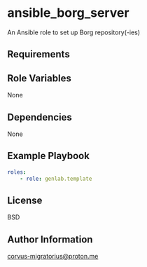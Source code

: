 ansible_borg_server
=========

An Ansible role to set up Borg repository(-ies) 

Requirements
------------

Role Variables
--------------

None

Dependencies
------------

None

Example Playbook
----------------

```yaml
roles:
    - role: genlab.template
```

License
-------

BSD

Author Information
------------------

corvus-migratorius@proton.me

